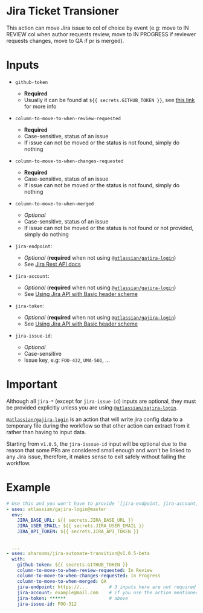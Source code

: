 # Jira Ticket Transioner

This action can move Jira issue to col of choice by event (e.g: move to IN REVIEW col when author requests review, move to IN PROGRESS if reviewer requests changes, move to QA if pr is merged).

# Inputs

- `github-token`

  - **Required**
  - Usually it can be found at `${{ secrets.GITHUB_TOKEN }}`, see [this link](https://help.github.com/en/actions/configuring-and-managing-workflows/authenticating-with-the-github_token) for more info

- `column-to-move-to-when-review-requested`
  - **Required**
  - Case-sensitive, status of an issue
  - If issue can not be moved or the status is not found, simply do nothing
- `column-to-move-to-when-changes-requested`
  - **Required**
  - Case-sensitive, status of an issue
  - If issue can not be moved or the status is not found, simply do nothing
- `column-to-move-to-when-merged`
  - _Optional_
  - Case-sensitive, status of an issue
  - If issue can not be moved or the status is not found or not provided, simply do nothing
- `jira-endpoint`:
  - _Optional_ (**required** when not using [`@atlassian/gajira-login`](https://github.com/atlassian/gajira-login))
  - See [Jira Rest API docs](https://developer.atlassian.com/cloud/jira/platform/rest/v3/#version)
- `jira-account`:
  - _Optional_ (**required** when not using [`@atlassian/gajira-login`](https://github.com/atlassian/gajira-login))
  - See [Using Jira API with Basic header scheme](https://developer.atlassian.com/cloud/jira/platform/basic-auth-for-rest-apis/)
- `jira-token`:
  - _Optional_ (**required** when not using [`@atlassian/gajira-login`](https://github.com/atlassian/gajira-login))
  - See [Using Jira API with Basic header scheme](https://developer.atlassian.com/cloud/jira/platform/basic-auth-for-rest-apis/)
- `jira-issue-id`:
  - _Optional_
  - Case-sensitive
  - Issue key, e.g: `FOO-432`, `UMA-501`, ...

# Important

Although all `jira-*` (except for `jira-issue-id`) inputs are optional, they must be provided explicitly unless you are using [`@atlassian/gajira-login`](https://github.com/atlassian/gajira-login).

[`@atlassian/gajira-login`](https://github.com/atlassian/gajira-login) is an action that will write jira config data to a temporary file during the workflow so that other action can extract from it rather than having to input data.

Starting from `v1.0.5`, the `jira-isssue-id` input will be optional due to the reason that some PRs are considered small enough and won't be linked to any Jira issue, therefore, it makes sense to exit safely without failing the workflow.

# Example

```yml
# Use this and you won't have to provide `[jira-endpoint, jira-account, jira-token]` down there
- uses: atlassian/gajira-login@master
  env:
    JIRA_BASE_URL: ${{ secrets.JIRA_BASE_URL }}
    JIRA_USER_EMAIL: ${{ secrets.JIRA_USER_EMAIL }}
    JIRA_API_TOKEN: ${{ secrets.JIRA_API_TOKEN }}


  ...
- uses: aharooms/jira-automate-transition@v1.0.5-beta
  with:
    github-token: ${{ secrets.GITHUB_TOKEN }}
    column-to-move-to-when-review-requested: In Review
    column-to-move-to-when-changes-requested: In Progress
    column-to-move-to-when-merged: QA
    jira-endpoint: https://...        # 3 inputs here are not required
    jira-account: example@mail.com    # if you use the action mentioned
    jira-token: ******                # above
    jira-issue-id: FOO-312
```
